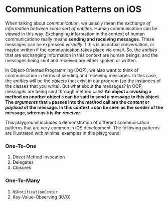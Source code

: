 # Communication Patterns on iOS

When talking about _communication_, we usually mean the _exchange of information between some sort of entities_. Human communication can be viewed in this way. Exchanging information in the context of human communicationo really means **sending and receiving messages**. These messages can be expressed _verbally_ if this is an actual conversation, or maybe written if the communication takes place via email. So, the _entities_ that are exchanging information in this context are human beings, and the messages being sent and received are either spoken or written.

In Object-Oriented Programming (OOP), we also want to think of communication in terms of sending and receiving messages. In this case, the _entities_ will be the _objects_ that exist in our program (so the instances of the classes that you write). But what about the messages? In OOP, messages are being sent through method calls! **An object `a` invoking a method on another object `b` can be said to send a message to this object. The _arguments_ that `a` passes into the method call are the _content_ or _payload_ of the message. In this context `a` can be seen as the _sender_ of the message, whereas `b` is the _receiver_.**

This playground includes a demonstration of different communication patterns that are very common in iOS development. The following patterns are illustrated with minimal examples in this playground:

### One-To-One

1. Direct Method Invocation
2. Delegates
3. Closures

### One-To-Many

1. `NSNotificationCenter`
2. Key-Value-Observing (KVO)


